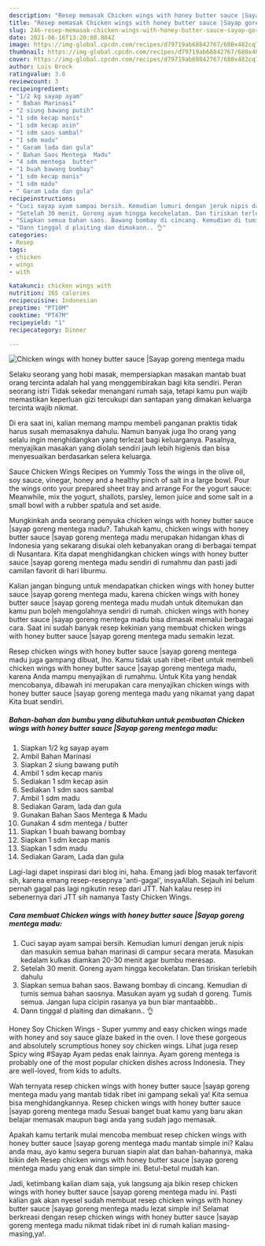 ```yaml
---
description: "Resep memasak Chicken wings with honey butter sauce |Sayap goreng mentega madu yang lezat dan Mudah Dibuat"
title: "Resep memasak Chicken wings with honey butter sauce |Sayap goreng mentega madu yang lezat dan Mudah Dibuat"
slug: 246-resep-memasak-chicken-wings-with-honey-butter-sauce-sayap-goreng-mentega-madu-yang-lezat-dan-mudah-dibuat
date: 2021-06-16T13:20:08.884Z
image: https://img-global.cpcdn.com/recipes/d79719ab68842767/680x482cq70/chicken-wings-with-honey-butter-sauce-sayap-goreng-mentega-madu-foto-resep-utama.jpg
thumbnail: https://img-global.cpcdn.com/recipes/d79719ab68842767/680x482cq70/chicken-wings-with-honey-butter-sauce-sayap-goreng-mentega-madu-foto-resep-utama.jpg
cover: https://img-global.cpcdn.com/recipes/d79719ab68842767/680x482cq70/chicken-wings-with-honey-butter-sauce-sayap-goreng-mentega-madu-foto-resep-utama.jpg
author: Lois Brock
ratingvalue: 3.8
reviewcount: 3
recipeingredient:
- "1/2 kg sayap ayam"
- " Bahan Marinasi"
- "2 siung bawang putih"
- "1 sdm kecap manis"
- "1 sdm kecap asin"
- "1 sdm saos sambal"
- "1 sdm madu"
- " Garam lada dan gula"
- " Bahan Saos Mentega  Madu"
- "4 sdm mentega  butter"
- "1 buah bawang bombay"
- "1 sdm kecap manis"
- "1 sdm madu"
- " Garam Lada dan gula"
recipeinstructions:
- "Cuci sayap ayam sampai bersih. Kemudian lumuri dengan jeruk nipis dan masukin semua bahan marinasi di campur secara merata. Masukan kedalam kulkas diamkan 20-30 menit agar bumbu meresap."
- "Setelah 30 menit. Goreng ayam hingga kecokelatan. Dan tiriskan terlebih dahulu"
- "Siapkan semua bahan saos. Bawang bombay di cincang. Kemudian di tumis semua bahan saosnya. Masukan ayam yg sudah d goreng. Tumis semua. Jangan lupa cicipin rasanya ya bun biar mantaabbb.."
- "Dann tinggal d plaiting dan dimakann.. 👌"
categories:
- Resep
tags:
- chicken
- wings
- with

katakunci: chicken wings with 
nutrition: 165 calories
recipecuisine: Indonesian
preptime: "PT10M"
cooktime: "PT47M"
recipeyield: "1"
recipecategory: Dinner

---
```



![Chicken wings with honey butter sauce |Sayap goreng mentega madu](https://img-global.cpcdn.com/recipes/d79719ab68842767/680x482cq70/chicken-wings-with-honey-butter-sauce-sayap-goreng-mentega-madu-foto-resep-utama.jpg)

Selaku seorang yang hobi masak, mempersiapkan masakan mantab buat orang tercinta adalah hal yang menggembirakan bagi kita sendiri. Peran seorang istri Tidak sekedar menangani rumah saja, tetapi kamu pun wajib memastikan keperluan gizi tercukupi dan santapan yang dimakan keluarga tercinta wajib nikmat.

Di era  saat ini, kalian memang mampu membeli panganan praktis tidak harus susah memasaknya dahulu. Namun banyak juga lho orang yang selalu ingin menghidangkan yang terlezat bagi keluarganya. Pasalnya, menyajikan masakan yang diolah sendiri jauh lebih higienis dan bisa menyesuaikan berdasarkan selera keluarga. 

Sauce Chicken Wings Recipes on Yummly Toss the wings in the olive oil, soy sauce, vinegar, honey and a healthy pinch of salt in a large bowl. Pour the wings onto your prepared sheet tray and arrange For the yogurt sauce: Meanwhile, mix the yogurt, shallots, parsley, lemon juice and some salt in a small bowl with a rubber spatula and set aside.

Mungkinkah anda seorang penyuka chicken wings with honey butter sauce |sayap goreng mentega madu?. Tahukah kamu, chicken wings with honey butter sauce |sayap goreng mentega madu merupakan hidangan khas di Indonesia yang sekarang disukai oleh kebanyakan orang di berbagai tempat di Nusantara. Kita dapat menghidangkan chicken wings with honey butter sauce |sayap goreng mentega madu sendiri di rumahmu dan pasti jadi camilan favorit di hari liburmu.

Kalian jangan bingung untuk mendapatkan chicken wings with honey butter sauce |sayap goreng mentega madu, karena chicken wings with honey butter sauce |sayap goreng mentega madu mudah untuk ditemukan dan kamu pun boleh mengolahnya sendiri di rumah. chicken wings with honey butter sauce |sayap goreng mentega madu bisa dimasak memalui berbagai cara. Saat ini sudah banyak resep kekinian yang membuat chicken wings with honey butter sauce |sayap goreng mentega madu semakin lezat.

Resep chicken wings with honey butter sauce |sayap goreng mentega madu juga gampang dibuat, lho. Kamu tidak usah ribet-ribet untuk membeli chicken wings with honey butter sauce |sayap goreng mentega madu, karena Anda mampu menyajikan di rumahmu. Untuk Kita yang hendak mencobanya, dibawah ini merupakan cara menyajikan chicken wings with honey butter sauce |sayap goreng mentega madu yang nikamat yang dapat Kita buat sendiri.

<!--inarticleads1-->

##### Bahan-bahan dan bumbu yang dibutuhkan untuk pembuatan Chicken wings with honey butter sauce |Sayap goreng mentega madu:

1. Siapkan 1/2 kg sayap ayam
1. Ambil  Bahan Marinasi
1. Siapkan 2 siung bawang putih
1. Ambil 1 sdm kecap manis
1. Sediakan 1 sdm kecap asin
1. Sediakan 1 sdm saos sambal
1. Ambil 1 sdm madu
1. Sediakan  Garam, lada dan gula
1. Gunakan  Bahan Saos Mentega &amp; Madu
1. Gunakan 4 sdm mentega / butter
1. Siapkan 1 buah bawang bombay
1. Siapkan 1 sdm kecap manis
1. Siapkan 1 sdm madu
1. Sediakan  Garam, Lada dan gula


Lagi-lagi dapet inspirasi dari blog ini, haha. Emang jadi blog masak terfavorit sih, karena emang resep-resepnya &#39;anti-gagal&#39;, insyaAllah. Sejauh ini belum pernah gagal pas lagi ngikutin resep dari JTT. Nah kalau resep ini sebenernya dari JTT sih namanya Tasty Chicken Wings. 

<!--inarticleads2-->

##### Cara membuat Chicken wings with honey butter sauce |Sayap goreng mentega madu:

1. Cuci sayap ayam sampai bersih. Kemudian lumuri dengan jeruk nipis dan masukin semua bahan marinasi di campur secara merata. Masukan kedalam kulkas diamkan 20-30 menit agar bumbu meresap.
1. Setelah 30 menit. Goreng ayam hingga kecokelatan. Dan tiriskan terlebih dahulu
1. Siapkan semua bahan saos. Bawang bombay di cincang. Kemudian di tumis semua bahan saosnya. Masukan ayam yg sudah d goreng. Tumis semua. Jangan lupa cicipin rasanya ya bun biar mantaabbb..
1. Dann tinggal d plaiting dan dimakann.. 👌


Honey Soy Chicken Wings - Super yummy and easy chicken wings made with honey and soy sauce glaze baked in the oven. I love these gorgeous and absolutely scrumptious honey soy chicken wings. Lihat juga resep Spicy wing #Sayap Ayam pedas enak lainnya. Ayam goreng mentega is probably one of the most popular chicken dishes across Indonesia. They are well-loved, from kids to adults. 

Wah ternyata resep chicken wings with honey butter sauce |sayap goreng mentega madu yang mantab tidak ribet ini gampang sekali ya! Kita semua bisa menghidangkannya. Resep chicken wings with honey butter sauce |sayap goreng mentega madu Sesuai banget buat kamu yang baru akan belajar memasak maupun bagi anda yang sudah jago memasak.

Apakah kamu tertarik mulai mencoba membuat resep chicken wings with honey butter sauce |sayap goreng mentega madu mantab simple ini? Kalau anda mau, ayo kamu segera buruan siapin alat dan bahan-bahannya, maka bikin deh Resep chicken wings with honey butter sauce |sayap goreng mentega madu yang enak dan simple ini. Betul-betul mudah kan. 

Jadi, ketimbang kalian diam saja, yuk langsung aja bikin resep chicken wings with honey butter sauce |sayap goreng mentega madu ini. Pasti kalian gak akan nyesel sudah membuat resep chicken wings with honey butter sauce |sayap goreng mentega madu lezat simple ini! Selamat berkreasi dengan resep chicken wings with honey butter sauce |sayap goreng mentega madu nikmat tidak ribet ini di rumah kalian masing-masing,ya!.

